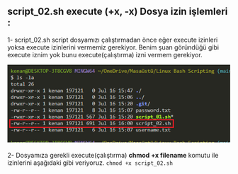 ## script_02.sh execute (+x, -x) Dosya izin işlemleri : 
 1- script_02.sh script dosyamızı çalıştırmadan önce eğer execute izinleri yoksa execute izinlerini vermemiz gerekiyor.
 Benim şuan göründüğü gibi execute iznim yok bunu execute(çalıştırma) izni vermem gerekiyor. 
 
![Uygulama Ekran Görüntüsü](assets/img_1.png)

 2- Dosyamıza gerekli execute(çalıştırma) **chmod +x filename** komutu ile izinlerini aşağıdaki gibi veriyoruz. 
 ``` chmod +x script_02.sh  ```



